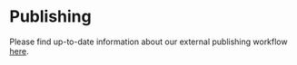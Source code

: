 <!--* freshness: { owner: 'maringeo' reviewed: '2020-09-07' } *-->

# Publishing

Please find up-to-date information about our external publishing workflow
[here](https://github.com/tensorflow/hub/tree/master/tfhub_dev).
